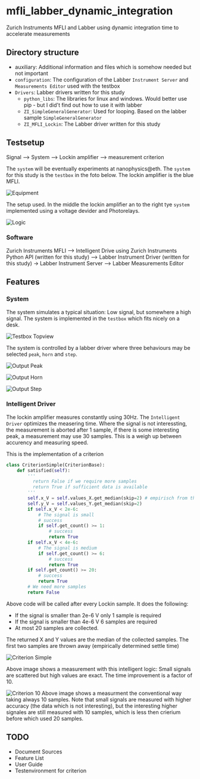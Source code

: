 # mfli_labber_dynamic_integration

Zurich Instruments MFLI and Labber using dynamic integration time to accelerate measurements

## Directory structure

- auxiliary: Additional information and files which is somehow needed but not important
- `configuration`: The configuration of the Labber `Instrument Server` and `Measurements Editor` used with the testbox
- `Drivers`: Labber drivers written for this study
  - `python_libs`: The libraries for linux and windows. Would better use pip - but I did't find out how to use it with labber
  - `ZI_SimpleGeneralGenerator`: Used for looping. Based on the labber sample `SimpleGeneralGenerator`
  - `ZI_MFLI_Lockin`: The Labber driver written for this study

## Testsetup

Signal --> System --> Lockin amplifier --> measurement criterion

The `system` will be eventually experiments at nanophysics@eth. The `system` for this study is the `testbox` in the foto below. The lockin amplifier is the blue MFLI.

![Equipment](readme_setup_equipment.jpg)

The setup used. In the middle the lockin amplifier an to the right tye `system` implemented using a voltage devider and Photorelays.

![Logic](readme_setup_logic.png)

### Software


Zurich Instruments MFLI --> Intelligent Drive using Zurich Instruments Python API (written for this study) --> Labber Instrument Driver (written for this study) -> Labber Instrument Server --> Labber Measurements Editor

## Features

### System

The system simulates a typical situation: Low signal, but somewhere a high signal. The system is implemented in the `testbox` which fits nicely on a desk.

![Testbox Topview](readme_testbox_topview.jpg)

The system is controlled by a labber driver where three behaviours may be selected `peak`, `horn` and `step`.

![Output Peak](readme_system_peak.png)

![Output Horn](readme_system_horn.png)

![Output Step](readme_system_step.png)

### Intelligent Driver

The lockin amplifier measures constantly using 30Hz. The `Intelligent Driver` optimizes the measering time. Where the signal is not interessting, the measurement is aborted after 1 sample, if there is some interesting peak, a measurement may use 30 samples. This is a weigh up between accurency and measuring speed.

This is the implementation of a criterion

``` Python
class CriterionSimple(CriterionBase):
    def satisfied(self):
        '''
          return False if we require more samples
          return True if sufficient data is available
        '''
        self.x_V = self.values_X.get_median(skip=2) # empirisch from the step response: The first two samples are wrong
        self.y_V = self.values_Y.get_median(skip=2)
        if self.x_V < 2e-6:
            # The signal is small
            # success
            if self.get_count() >= 1:
                # success
                return True
        if self.x_V < 4e-6:
            # The signal is medium
            if self.get_count() >= 6:
                # success
                return True
        if self.get_count() >= 20:
            # success
            return True
        # We need more samples
        return False
```

Above code will be called after every Lockin sample. It does the following:

- If the signal is smaller than 2e-6 V only 1 sample is required
- If the signal is smaller than 4e-6 V 6 samples are required
- At most 20 samples are collected.

The returned X and Y values are the median of the collected samples. The first two samples are thrown away (empirically determined settle time)

![Criterion Simple](readme_criterion_simple.png)

Above image shows a measurement with this intelligent logic: Small signals are scattered but high values are exact. The time improvement is a factor of 10.

![Criterion 10](readme_criterion_10.png)
Above image shows a measurment the conventional way taking always 10 samples. Note that small signals are measured with higher accuracy (the data which is not interesting), but the interesting higher signales are still measured with 10 samples, which is less then crierium before which used 20 samples.

## TODO

- Document Sources
- Feature List
- User Guide
- Testenvironment for criterion